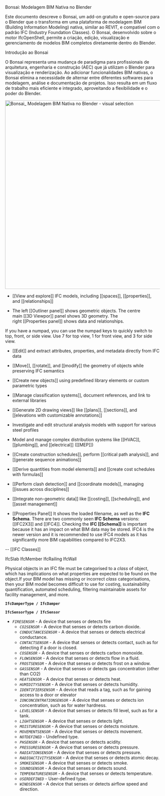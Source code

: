 Bonsai: Modelagem BIM Nativa no Blender



Este documento descreve o Bonsai, um add-on gratuito e open-source para o Blender que o transforma em uma plataforma de modelagem BIM (Building Information Modeling) nativa, similar ao REVIT, e compatível com o padrão IFC (Industry Foundation Classes). O Bonsai, desenvolvido sobre o motor IfcOpenShell, permite a criação, edição, visualização e gerenciamento de modelos BIM completos diretamente dentro do Blender.



Introdução ao Bonsai



O Bonsai representa uma mudança de paradigma para profissionais de arquitetura, engenharia e construção (AEC) que já utilizam o Blender para visualização e renderização. Ao adicionar funcionalidades BIM nativas, o Bonsai elimina a necessidade de alternar entre diferentes softwares para modelagem, análise e documentação de projetos. Isso resulta em um fluxo de trabalho mais eficiente e integrado, aproveitando a flexibilidade e o poder do Blender.


<img width="780" height="612" alt="Bonsai_ Modelagem BIM Nativa no Blender - visual selection" src="https://github.com/user-attachments/assets/739759e0-e6df-447b-b899-0f4fb3d6a505" />


- [[View and explore]] IFC models, including [[spaces]], [[properties]], and [[relationships]]

- The left [[Outliner panel]] shows geometric objects. The centre main [[3D Viewpor]] panel shows 3D geometry. The right [[Properties panel]] shows data and relationships.

If you have a numpad, you can use the numpad keys to quickly switch to top, front, or side view. Use 7 for top view, 1 for front view, and 3 for side view.


    
- [[Edit]] and extract attributes, properties, and metadata directly from IFC data
    
- [[Move]], [[rotate]], and [[modify]] the geometry of objects while preserving IFC semantics
    
- [[Create new objects]] using predefined library elements or custom parametric types
    
- [[Manage classification systems]], document references, and link to external libraries
    
- [[Generate 2D drawing views]] like [[plans]], [[sections]], and [[elevations with customizable annotations]]
    
- Investigate and edit structural analysis models with support for various steel profiles
    
- Model and manage complex distribution systems like [[HVAC]], [[plumbing]], and [[electrical]] ([[MEP]])
    
- [[Create construction schedules]], perform [[critical path analysis]], and [[generate sequence animations]]
    
- [[Derive quantities from model elements]] and [[create cost schedules with formulas]]
    
- [[Perform clash detection]] and [[coordinate models]], managing [[issues across disciplines]]
    
- [[Integrate non-geometric data]] like [[costing]], [[scheduling]], and [[asset management]]

- [[Properties Panel]]
It shows the loaded filename, as well as the **IFC Schema**. There are two commonly seen **IFC Schema** versions: [[IFC2X3]] and [[IFC4]]. Checking the **IFC [[Schema]]** is important because it has an impact on what BIM data may be stored. IFC4 is the newer version and it is recommended to use IFC4 models as it has significantly more BIM capabilities compared to IFC2X3.

-- [[IFC Classes]]

IfcSlab
IfcMember
IfcRailing
IfcWall


Physical objects in an IFC file must be categorised to a _class_ of object, which has implications on what properties are expected to be found on the object.If your BIM model has missing or incorrect _class_ categorisations, then your BIM model becomes difficult to use for costing, sustainability quantification, automated scheduling, filtering maintainable assets for facility management, and more.

**`IfcDamperType / IfcDamper`**

**`IfcSensorType / IfcSensor`**

- _`FIRESENSOR`_ - A device that senses or detects fire
    - _`CO2SENSOR`_ - A device that senses or detects carbon dioxide.
    - _`CONDUCTANCESENSOR`_ - A device that senses or detects electrical conductance.
    - _`CONTACTSENSOR`_ - A device that senses or detects contact, such as for detecting if a door is closed.
    - _`COSENSOR`_ - A device that senses or detects carbon monoxide.
    - _`FLOWSENSOR`_ - A device that senses or detects flow in a fluid.
    - _`FROSTSENSOR`_ - A device that senses or detects frost on a window.
    - _`GASSENSOR`_ - A device that senses or detects gas concentration (other than CO2)
    - _`HEATSENSOR`_ - A device that senses or detects heat.
    - _`HUMIDITYSENSOR`_ - A device that senses or detects humidity.
    - _`IDENTIFIERSENSOR`_ - A device that reads a tag, such as for gaining access to a door or elevator
    - _`IONCONCENTRATIONSENSOR`_ - A device that senses or detects ion concentration, such as for water hardness.
    - _`LEVELSENSOR`_ - A device that senses or detects fill level, such as for a tank.
    - _`LIGHTSENSOR`_ - A device that senses or detects light.
    - _`MOISTURESENSOR`_ - A device that senses or detects moisture.
    - _`MOVEMENTSENSOR`_ - A device that senses or detects movement.
    - _`NOTDEFINED`_ - Undefined type.
    - _`PHSENSOR`_ - A device that senses or detects acidity.
    - _`PRESSURESENSOR`_ - A device that senses or detects pressure.
    - _`RADIATIONSENSOR`_ - A device that senses or detects pressure.
    - _`RADIOACTIVITYSENSOR`_ - A device that senses or detects atomic decay.
    - _`SMOKESENSOR`_ - A device that senses or detects smoke.
    - _`SOUNDSENSOR`_ - A device that senses or detects sound.
    - _`TEMPERATURESENSOR`_ - A device that senses or detects temperature.
    - _`USERDEFINED`_ - User-defined type.
    - _`WINDSENSOR`_ - A device that senses or detects airflow speed and direction.

